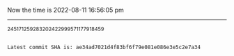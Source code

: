 Now the time is 2022-08-11 16:56:05 pm

---

<small>245171259283202422999571177918459</small>

```txt

Latest commit SHA is: ae34ad7021d4f83bf6f79e081e086e3e5c2e7a34
```
